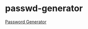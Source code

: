 # passwd-generator
[Password Generator](https://github.com/gurraoptimus/passwd-generator/blob/main/passwd_generator.py)
